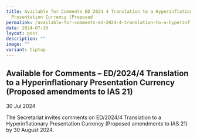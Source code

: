 ```yaml
---
title: Available for Comments ED 2024 4 Translation to a Hyperinflationary
  Presentation Currency (Proposed
permalink: /available-for-comments-ed-2024-4-translation-to-a-hyperinflationary-presentation-currency-proposed/
date: 2024-07-30
layout: post
description: ""
image: ""
variant: tiptap
---
```

<h2>Available for Comments – ED/2024/4 Translation to a Hyperinflationary Presentation Currency (Proposed amendments to IAS 21)</h2>
<p>30 Jul 2024</p>
<p>The Secretariat invites comments on ED/2024/4 Translation to a Hyperinflationary
Presentation Currency (Proposed amendments to IAS 21) by 30 August 2024.</p>